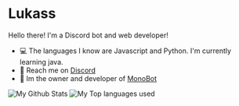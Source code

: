 # Lukass

Hello there! I'm a Discord bot and web developer!

- 💻 The languages I know are Javascript and Python. I'm currently learning java.
- 👋 Reach me on [Discord](https://discord.com/users/688402229245509844)
- 📑 Im the owner and developer of [MonoBot](https://top.gg/bot/850698499540385852)


<img alt="My Github Stats" src="https://github-readme-stats.vercel.app/api?username=Lukass-&show_icons=true&hide_border=true&theme=tokyonight" />
<img alt="My Top languages used" src="https://github-readme-stats.vercel.app/api/top-langs?username=pauldb09&show_icons=true&theme=tokyonight&layout=compact" />
